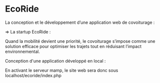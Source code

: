 # EcoRide
La conception et le développement d’une application web de covoiturage :   

=> La startup EcoRide : 

Quand la mobilité devient une priorité, le covoiturage s’impose comme une solution efficace pour optimiser les trajets tout en réduisant l’impact environnemental. 



Conception d'une application développé en local :

En activant le serveur mamp,
le site web sera donc sous localhost/ecoride/index.php
  
